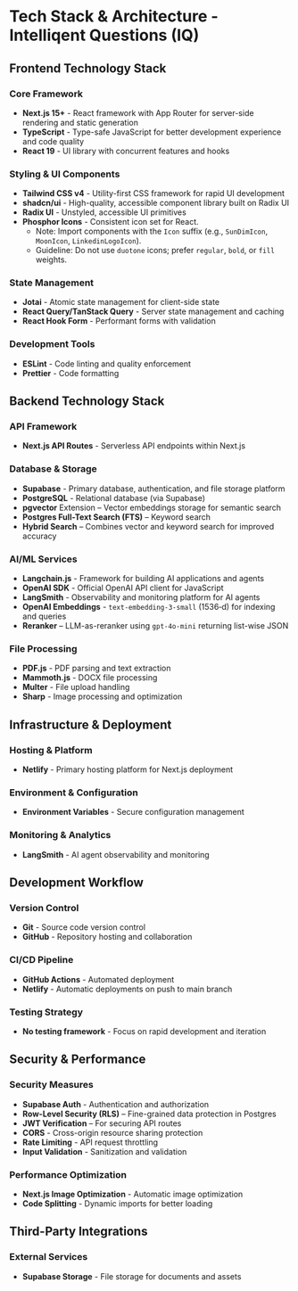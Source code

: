 # Tech Stack & Architecture - Intelliqent Questions (IQ)

## Frontend Technology Stack

### Core Framework

- **Next.js 15+** - React framework with App Router for server-side rendering and static generation
- **TypeScript** - Type-safe JavaScript for better development experience and code quality
- **React 19** - UI library with concurrent features and hooks

### Styling & UI Components

- **Tailwind CSS v4** - Utility-first CSS framework for rapid UI development
- **shadcn/ui** - High-quality, accessible component library built on Radix UI
- **Radix UI** - Unstyled, accessible UI primitives
- **Phosphor Icons** - Consistent icon set for React.
  - Note: Import components with the `Icon` suffix (e.g., `SunDimIcon`, `MoonIcon`, `LinkedinLogoIcon`).
  - Guideline: Do not use `duotone` icons; prefer `regular`, `bold`, or `fill` weights.

### State Management

- **Jotai** - Atomic state management for client-side state
- **React Query/TanStack Query** - Server state management and caching
- **React Hook Form** - Performant forms with validation

### Development Tools

- **ESLint** - Code linting and quality enforcement
- **Prettier** - Code formatting

## Backend Technology Stack

### API Framework

- **Next.js API Routes** - Serverless API endpoints within Next.js

### Database & Storage

- **Supabase** - Primary database, authentication, and file storage platform
- **PostgreSQL** - Relational database (via Supabase)
- **pgvector** Extension – Vector embeddings storage for semantic search
- **Postgres Full-Text Search (FTS)** – Keyword search
- **Hybrid Search** – Combines vector and keyword search for improved accuracy

### AI/ML Services

- **Langchain.js** - Framework for building AI applications and agents
- **OpenAI SDK** - Official OpenAI API client for JavaScript
- **LangSmith** - Observability and monitoring platform for AI agents
- **OpenAI Embeddings** - `text-embedding-3-small` (1536‑d) for indexing and queries
- **Reranker** – LLM-as-reranker using `gpt-4o-mini` returning list-wise JSON

### File Processing

- **PDF.js** - PDF parsing and text extraction
- **Mammoth.js** - DOCX file processing
- **Multer** - File upload handling
- **Sharp** - Image processing and optimization

## Infrastructure & Deployment

### Hosting & Platform

- **Netlify** - Primary hosting platform for Next.js deployment

### Environment & Configuration

- **Environment Variables** - Secure configuration management

### Monitoring & Analytics

- **LangSmith** - AI agent observability and monitoring

## Development Workflow

### Version Control

- **Git** - Source code version control
- **GitHub** - Repository hosting and collaboration

### CI/CD Pipeline

- **GitHub Actions** - Automated deployment
- **Netlify** - Automatic deployments on push to main branch

### Testing Strategy

- **No testing framework** - Focus on rapid development and iteration

## Security & Performance

### Security Measures

- **Supabase Auth** - Authentication and authorization
- **Row-Level Security (RLS)** – Fine-grained data protection in Postgres
- **JWT Verification** – For securing API routes
- **CORS** - Cross-origin resource sharing protection
- **Rate Limiting** - API request throttling
- **Input Validation** - Sanitization and validation

### Performance Optimization

- **Next.js Image Optimization** - Automatic image optimization
- **Code Splitting** - Dynamic imports for better loading

## Third-Party Integrations

### External Services

- **Supabase Storage** - File storage for documents and assets

